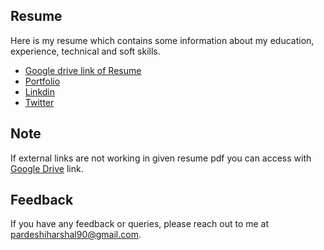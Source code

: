 ## Resume

Here is my resume which contains some information about my education, experience, technical and soft skills.

- [Google drive link of Resume](https://drive.google.com/file/d/1eo6ZOSHSIb4brjK1_bmFpCNnZJNWavW6/view?usp=sharing)
- [Portfolio](https://hashal890.github.io)
- [Linkdin](https://www.linkedin.com/in/harshalpardeshi)
- [Twitter](https://twitter.com/harshal258)


## Note

If external links are not working in given resume pdf you can access with [Google Drive](https://drive.google.com/file/d/1pV8XBrEE6ZaN5BbITcfE215MNNCLl94z/view?usp=sharing) link.


## Feedback

If you have any feedback or queries, please reach out to me at pardeshiharshal90@gmail.com.
